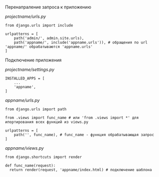 Перенапраление запроса к приложению

_projectname/urls.py_
```
from django.urls import include

urlpatterns = [
    path('admin/', admin.site.urls),
    path('appname/', include('appname.urls')), # обращения по url 'appname/' обрабатываются 'appname.urls'
]
```
Подключение приложения

_projectname/settings.py_
```
INSTALLED_APPS = [
    ...
    'appname',
]
```
_appname/urls.py_
```
from django.urls import path

from .views import func_name # или 'from .views import *' для ипортирования всех функций из views.py

urlpatterns = [
    path('', func_name), # func_name - функция обрабатывающая запрос
]
```
_appname/views.py_
```
from django.shortcuts import render

def func_name(request):
  return render(request, 'appname/index.html) # подключение шаблона
```
